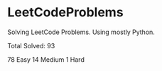 # LeetCodeProblems
Solving LeetCode Problems. Using mostly Python. 

Total Solved: 93

78 Easy
14 Medium 
1 Hard
